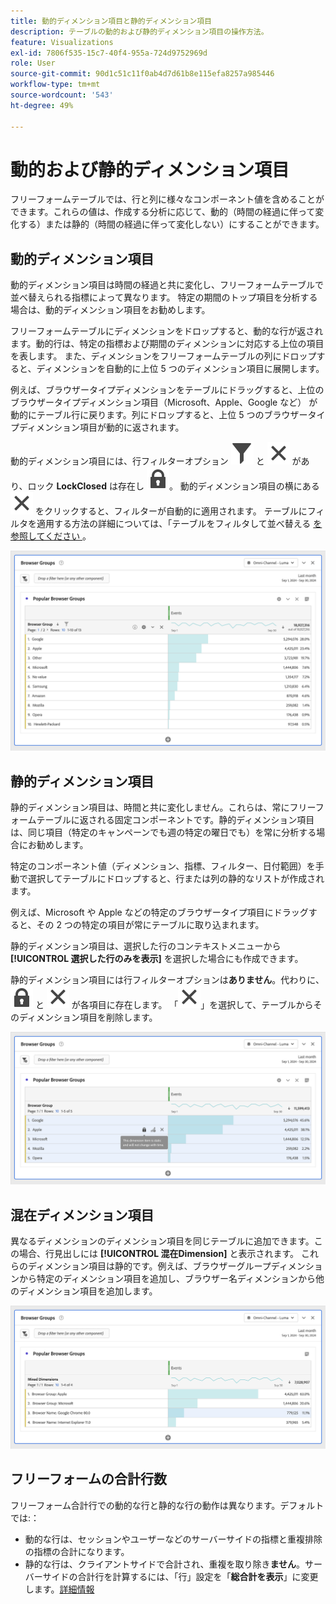 ```yaml
---
title: 動的ディメンション項目と静的ディメンション項目
description: テーブルの動的および静的ディメンション項目の操作方法。
feature: Visualizations
exl-id: 7806f535-15c7-40f4-955a-724d9752969d
role: User
source-git-commit: 90d1c51c11f0ab4d7d61b8e115efa8257a985446
workflow-type: tm+mt
source-wordcount: '543'
ht-degree: 49%

---
```


# 動的および静的ディメンション項目

フリーフォームテーブルでは、行と列に様々なコンポーネント値を含めることができます。これらの値は、作成する分析に応じて、動的（時間の経過に伴って変化する）または静的（時間の経過に伴って変化しない）にすることができます。

## 動的ディメンション項目

動的ディメンション項目は時間の経過と共に変化し、フリーフォームテーブルで並べ替えられる指標によって異なります。 特定の期間のトップ項目を分析する場合は、動的ディメンション項目をお勧めします。

フリーフォームテーブルにディメンションをドロップすると、動的な行が返されます。動的行は、特定の指標および期間のディメンションに対応する上位の項目を表します。 また、ディメンションをフリーフォームテーブルの列にドロップすると、ディメンションを自動的に上位 5 つのディメンション項目に展開します。

例えば、ブラウザータイプディメンションをテーブルにドラッグすると、上位のブラウザータイプディメンション項目（Microsoft、Apple、Google など） が動的にテーブル行に戻ります。列にドロップすると、上位 5 つのブラウザータイプディメンション項目が動的に返されます。

動的ディメンション項目には、行フィルターオプション ![ フィルター ](/help/assets/icons/Filter.svg) と ![ 閉じる ](/help/assets/icons/Close.svg) があり、ロック **LockClosed** は存在し ![ せん ](/help/assets/icons/LockClosed.svg)。 <!--do they have the lock icon? --> 動的ディメンション項目の横にある ![ 閉じる ](/help/assets/icons/Close.svg) をクリックすると、フィルターが自動的に適用されます。 テーブルにフィルタを適用する方法の詳細については、「テーブルをフィルタして並べ替える [ を参照してください ](/help/analysis-workspace/visualizations/freeform-table/filter-and-sort.md)。


![ フィルターアイコンをハイライト表示したフリーフォームテーブル。](assets/dynamic-items.png)

## 静的ディメンション項目

静的ディメンション項目は、時間と共に変化しません。これらは、常にフリーフォームテーブルに返される固定コンポーネントです。静的ディメンション項目は、同じ項目（特定のキャンペーンでも週の特定の曜日でも）を常に分析する場合にお勧めします。

特定のコンポーネント値（ディメンション、指標、フィルター、日付範囲）を手動で選択してテーブルにドロップすると、行または列の静的なリストが作成されます。

例えば、Microsoft や Apple などの特定のブラウザータイプ項目にドラッグすると、その 2 つの特定の項目が常にテーブルに取り込まれます。

静的ディメンション項目は、選択した行のコンテキストメニューから **[!UICONTROL 選択した行のみを表示]** を選択した場合にも作成できます。

静的ディメンション項目には行フィルターオプションは&#x200B;**ありません**。代わりに、![LockClosed](/help/assets/icons/LockClosed.svg) と ![Close](/help/assets/icons/Close.svg) が各項目に存在します。 「![ 閉じる ](/help/assets/icons/Close.svg)」を選択して、テーブルからそのディメンション項目を削除します。

![ ブラウザータイプとMicrosoft行（ロックアイコン付き）を示すフリーフォームテーブル メモ：このディメンション項目は静的で、時間が経過しても変化しません。](assets/static-items.png)

## 混在ディメンション項目

異なるディメンションのディメンション項目を同じテーブルに追加できます。この場合、行見出しには **[!UICONTROL 混在Dimension]** と表示されます。 これらのディメンション項目は静的です。例えば、ブラウザーグループディメンションから特定のディメンション項目を追加し、ブラウザー名ディメンションから他のディメンション項目を追加します。

![ 混在Dimension列をハイライト表示したフリーフォームテーブル。](assets/mixed-dimensions.png)

## フリーフォームの合計行数

フリーフォーム合計行での動的な行と静的な行の動作は異なります。デフォルトでは:：

* 動的な行は、セッションやユーザーなどのサーバーサイドの指標と重複排除の指標の合計になります。
* 静的な行は、クライアントサイドで合計され、重複を取り除き&#x200B;**ません**。サーバーサイドの合計行を計算するには、「行」設定を「**総合計を表示**」に変更します。[詳細情報](https://experienceleague.adobe.com/docs/analytics/analyze/analysis-workspace/visualizations/freeform-table/workspace-totals.html?lang=ja)
